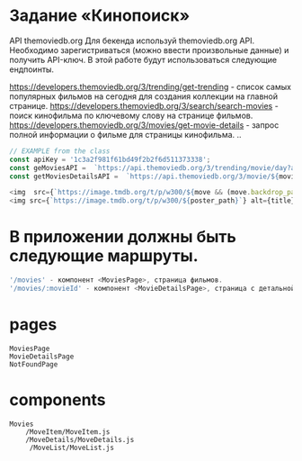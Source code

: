 # Задание «Кинопоиск»

API themoviedb.org
Для бекенда используй themoviedb.org API. Необходимо зарегистриваться (можно ввести произвольные данные) и получить API-ключ. В этой работе будут использоваться следующие ендпоинты.

https://developers.themoviedb.org/3/trending/get-trending - список самых популярных фильмов на сегодня для создания коллекции на главной странице.
https://developers.themoviedb.org/3/search/search-movies - поиск кинофильма по ключевому слову на странице фильмов.
https://developers.themoviedb.org/3/movies/get-movie-details - запрос полной информации о фильме для страницы кинофильма.
..



```js 
// EXAMPLE from the class 
const apiKey = '1c3a2f981f61bd49f2b2f6d511373338';
const geMoviesAPI =  `https://api.themoviedb.org/3/trending/movie/day?api_key=1c3a2f981f61bd49f2b2f6d511373338`
const getMoviesDetailsAPI =  `https://api.themoviedb.org/3/movie/${movieId}?api_key=${apiKey}`
```

```js
<img  src={`https://image.tmdb.org/t/p/w300/${move && (move.backdrop_path || move.poster_path || '')}`} width="620" />
<img src={`https://image.tmdb.org/t/p/w300/${poster_path}`} alt={title} width="320" />
```

# В приложении должны быть следующие маршруты. 


```js
'/movies' - компонент <MoviesPage>, страница фильмов.
'/movies/:movieId' - компонент <MovieDetailsPage>, страница с детальной информацией о кинофильме.
```

# pages 
```
MoviesPage
MovieDetailsPage
NotFoundPage
```

# components 
```
Movies
    /MoveItem/MoveItem.js
    /MoveDetails/MoveDetails.js
     /MoveList/MoveList.js
```


